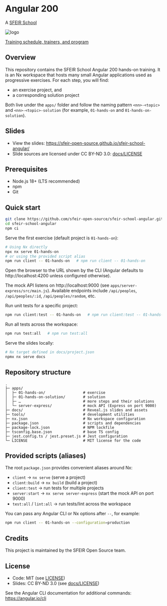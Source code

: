 # Angular 200

A [SFEIR School](https://www.sfeir.com/formation/school/)

![logo](https://www.sfeir.com/img/school/formations/Angular%20200.png)

[Training schedule, trainers, and program](https://www.sfeir.com/formation/school/angular-200/)

## Overview

This repository contains the SFEIR School Angular 200 hands-on training. It is an Nx workspace that hosts many small Angular applications used as progressive exercises. For each step, you will find:

- an exercise project, and
- a corresponding solution project

Both live under the `apps/` folder and follow the naming pattern `<nn>-<topic>` and `<nn>-<topic>-solution` (for example, `01-hands-on` and `01-hands-on-solution`).

## Slides

- View the slides: https://sfeir-open-source.github.io/sfeir-school-angular/
- Slide sources are licensed under CC BY-ND 3.0: [docs/LICENSE](./docs/LICENSE)

## Prerequisites

- Node.js 18+ (LTS recommended)
- npm
- Git

## Quick start

```bash
git clone https://github.com/sfeir-open-source/sfeir-school-angular.git
cd sfeir-school-angular
npm ci
```

Serve the first exercise (default project is `01-hands-on`):

```bash
# Using Nx directly
npx nx serve 01-hands-on
# or using the provided script alias
npm run client -- 01-hands-on   # npm run client -- 01-hands-on
```

Open the browser to the URL shown by the CLI (Angular defaults to http://localhost:4200 unless configured otherwise).

The mock API listens on http://localhost:9000 (see `apps/server-express/src/main.js`). Available endpoints include `/api/peoples`, `/api/peoples/:id`, `/api/peoples/random`, etc.

Run unit tests for a specific project:

```bash
npm run client:test -- 01-hands-on   # npm run client:test -- 01-hands-on
```

Run all tests across the workspace:

```bash
npm run test:all   # npm run test:all
```

Serve the slides locally:

```bash
# Nx target defined in docs/project.json
npmx nx serve docs
```

## Repository structure

```
.
├─ apps/
│  ├─ 01-hands-on/                 # exercise
│  ├─ 01-hands-on-solution/        # solution
│  ├─ …                            # more steps and their solutions
│  └─ server-express/              # mock API (Express on port 9000)
├─ docs/                           # Reveal.js slides and assets
├─ tools/                          # development utilities
├─ nx.json                         # Nx workspace configuration
├─ package.json                    # scripts and dependencies
├─ package-lock.json               # NPM lockfile
├─ tsconfig.base.json              # base TS config
├─ jest.config.ts / jest.preset.js # Jest configuration
└─ LICENSE                         # MIT license for the code
```

## Provided scripts (aliases)

The root `package.json` provides convenient aliases around Nx:

- `client` → `nx serve` (serve a project)
- `client:build` → `nx build` (build a project)
- `client:test` → run tests for multiple projects
- `server:start` → `nx serve server-express` (start the mock API on port 9000)
- `test:all` / `lint:all` → run tests/lint across the workspace

You can pass any Angular CLI or Nx options after `--`, for example:

```bash
npm run client -- 01-hands-on --configuration=production
```

## Credits

This project is maintained by the SFEIR Open Source team.

## License

- Code: MIT (see [LICENSE](./LICENSE))
- Slides: CC BY-ND 3.0 (see [docs/LICENSE](./docs/LICENSE))

See the Angular CLI documentation for additional commands: https://angular.io/cli
